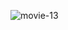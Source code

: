 
![movie-13](https://user-images.githubusercontent.com/98634205/177036060-3f46e585-0679-4431-8e27-ca78b3a7a909.png)

